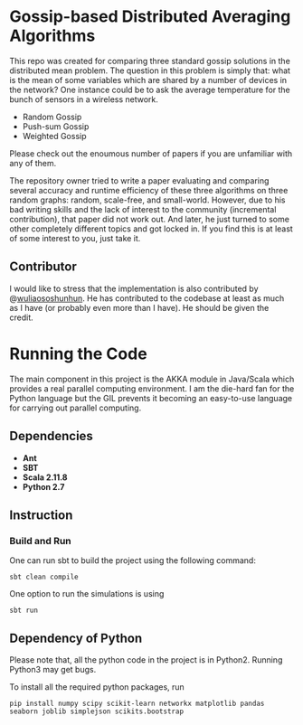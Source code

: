 # Gossip-based Distributed Averaging Algorithms
This repo was created for comparing three standard gossip solutions in the distributed mean problem. 
The question in this problem is simply that: what is the mean of some variables which are shared by a number of devices in the network?
One instance could be to ask the average temperature for the bunch of sensors in a wireless network. 
- Random Gossip 
- Push-sum Gossip
- Weighted Gossip 

Please check out the enoumous number of papers if you are unfamiliar with any of them. 

The repository owner tried to write a paper evaluating and comparing several accuracy and runtime efficiency of these three algorithms on three random graphs: random, scale-free, and small-world.
However, due to his bad writing skills and the lack of interest to the community (incremental contribution), that paper did not work out.
And later, he just turned to some other completely different topics and got locked in. 
If you find this is at least of some interest to you, just take it. 

## Contributor
I would like to stress that the implementation is also contributed by @[wuliaososhunhun](https://github.com/wuliaososhunhun). 
He has contributed to the codebase at least as much as I have (or probably even more than I have).
He should be given the credit. 

# Running the Code 
The main component in this project is the AKKA module in Java/Scala which provides a real parallel computing environment. 
I am the die-hard fan for the Python language but the GIL prevents it becoming an easy-to-use language for carrying out parallel computing.
## Dependencies 
* **Ant**
* **SBT**
* **Scala 2.11.8**
* **Python 2.7**

## Instruction
### Build and Run
One can run sbt to build the project using the following command:
```
sbt clean compile 
```
One option to run the simulations is using 
```
sbt run 
```

## Dependency of Python
Please note that, all the python code in the project is in Python2. Running Python3 may get bugs.

To install all the required python packages, run
```
pip install numpy scipy scikit-learn networkx matplotlib pandas seaborn joblib simplejson scikits.bootstrap
```



